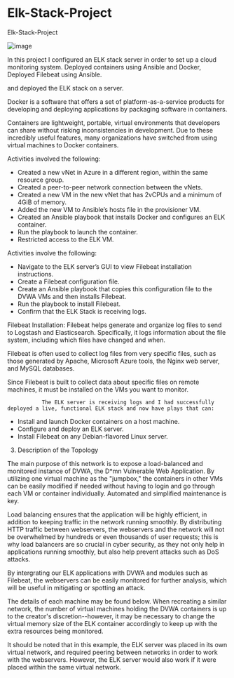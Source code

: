 # Elk-Stack-Project
Elk-Stack-Project


![image](https://user-images.githubusercontent.com/88988729/146611234-01d97bf5-ec76-4b01-9d3c-400191feef2f.png)


In this project I configured an ELK stack server in order to set up a cloud monitoring system. Deployed containers using Ansible and Docker, Deployed Filebeat using Ansible.

and deployed the ELK stack on a server.


Docker is a software that offers a set of platform-as-a-service products for developing and deploying applications by packaging software in containers.

Containers are lightweight, portable, virtual environments that developers can share without risking inconsistencies in development. Due to these incredibly useful features, many organizations have switched from using virtual machines to Docker containers.

Activities involved the following:

* Created a new vNet in Azure in a different region, within the same resource group.
* Created a peer-to-peer network connection between the vNets.
* Created a new VM in the new vNet that has 2vCPUs and a minimum of 4GiB of memory.
* Added the new VM to Ansible’s hosts file in the provisioner VM.
* Created an Ansible playbook that installs Docker and configures an ELK container.
* Run the playbook to launch the container.
* Restricted access to the ELK VM.

Activities involve the following:

* Navigate to the ELK server’s GUI to view Filebeat installation instructions.
* Create a Filebeat configuration file.
* Create an Ansible playbook that copies this configuration file to the DVWA VMs and then installs Filebeat.
* Run the playbook to install Filebeat.
* Confirm that the ELK Stack is receiving logs.

Filebeat Installation:
Filebeat helps generate and organize log files to send to Logstash and Elasticsearch. Specifically, it logs information about the file system, including which files have changed and when.

Filebeat is often used to collect log files from very specific files, such as those generated by Apache, Microsoft Azure tools, the Nginx web server, and MySQL databases.

Since Filebeat is built to collect data about specific files on remote machines, it must be installed on the VMs you want to monitor.

               The ELK server is receiving logs and I had successfully deployed a live, functional ELK stack and now have plays that can:

* Install and launch Docker containers on a host machine.
* Configure and deploy an ELK server.
* Install Filebeat on any Debian-flavored Linux server.


3. Description of the Topology

The main purpose of this network is to expose a load-balanced and monitored instance of DVWA, the D*mn Vulnerable Web Application. By utilizing one virtual machine as the "jumpbox," the containers in other VMs can be easily modified if needed without having to login and go through each VM or container individually. Automated and simplified maintenance is key.

Load balancing ensures that the application will be highly efficient, in addition to keeping traffic in the network running smoothly. By distributing HTTP traffic between webservers, the webservers and the network will not be overwhelmed by hundreds or even thousands of user requests; this is why load balancers are so crucial in cyber security, as they not only help in applications running smoothly, but also help prevent attacks such as DoS attacks.

By intergrating our ELK applications with DVWA and modules such as Filebeat, the webservers can be easily monitored for further analysis, which will be useful in mitigating or spotting an attack.

The details of each machine may be found below. When recreating a similar network, the number of virtual machines holding the DVWA containers is up to the creator's discretion--however, it may be necessary to change the virtual memory size of the ELK container accordingly to keep up with the extra resources being monitored.
 


It should be noted that in this example, the ELK server was placed in its own virtual network, and required peering between networks in order to work with the webservers. However, the ELK server would also work if it were placed within the same virtual network.


